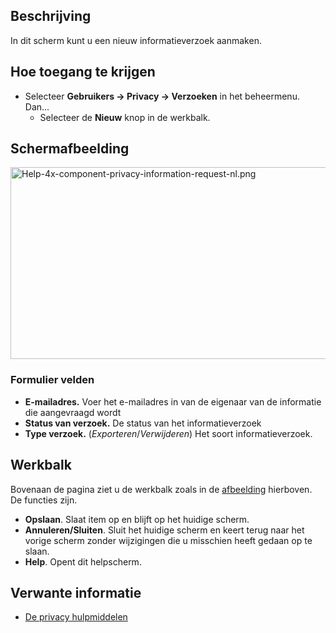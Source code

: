 <!-- Filename: Help4.x:Privacy:_New_Information_Request / Display title: Privacy: Nieuw informatieverzoek -->

## Beschrijving

In dit scherm kunt u een nieuw informatieverzoek aanmaken.

## Hoe toegang te krijgen

- Selecteer **Gebruikers **→** Privacy **→** Verzoeken** in het
  beheermenu. Dan...
  - Selecteer de **Nieuw** knop in de werkbalk.

## Schermafbeelding

<img
src="https://docs.joomla.org/images/thumb/3/3d/Help-4x-component-privacy-information-request-nl.png/800px-Help-4x-component-privacy-information-request-nl.png"
decoding="async"
srcset="https://docs.joomla.org/images/3/3d/Help-4x-component-privacy-information-request-nl.png 1.5x"
data-file-width="1139" data-file-height="437" width="800" height="307"
alt="Help-4x-component-privacy-information-request-nl.png" />

### Formulier velden

- **E-mailadres.** Voer het e-mailadres in van de eigenaar van de
  informatie die aangevraagd wordt
- **Status van verzoek.** De status van het informatieverzoek
- **Type verzoek.** (*Exporteren*/*Verwijderen*) Het soort
  informatieverzoek.

## Werkbalk

Bovenaan de pagina ziet u de werkbalk zoals in de
[afbeelding](#Schermafbeelding) hierboven. De functies zijn.

- **Opslaan**. Slaat item op en blijft op het huidige scherm.
- **Annuleren/Sluiten**. Sluit het huidige scherm en keert terug naar
  het vorige scherm zonder wijzigingen die u misschien heeft gedaan op
  te slaan.
- **Help**. Opent dit helpscherm.

## Verwante informatie

- [De privacy
  hulpmiddelen](https://docs.joomla.org/J3.x:Privacy/nl "J3.x:Privacy/nl")
